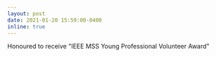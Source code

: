 ```yaml
---
layout: post
date: 2021-01-20 15:59:00-0400
inline: true
---
```


Honoured to receive "IEEE MSS Young Professional Volunteer Award"
